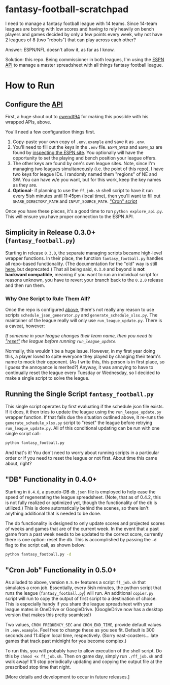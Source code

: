 # fantasy-football-scratchpad

I need to manage a fantasy football league with 14 teams. Since 14-team leagues are boring with low scores and having to rely heavily on bench players and games decided by only a few points every week, why not have 2 leagues of 8 (two "robots") that can play across each other?

Answer: ESPN/NFL doesn't allow it, as far as I know.

Solution: this repo. Being commissioner in both leagues, I'm using the [ESPN API](https://github.com/cwendt94/espn-api) to manage a master spreadsheet with all things fantasy football league.

# How to Run

## <a name="configuration"></a>Configure the [API](https://github.com/cwendt94/espn-api/wiki/Football-Intro)

First, a huge shout out to [cwendt94](https://github.com/cwendt94) for making this possible with his wrapped APIs, above.

You'll need a few configuration things first.

1) Copy-paste your own copy of `.env.example` and save it as `.env`. 
2) You'll need to fill out the keys in the `.env` file. `ESPN_SWID` and `ESPN_S2` are found by [inspecting the ESPN site](https://github.com/cwendt94/espn-api/discussions/150). You optionally will have the opportunity to set the playing and bench position your league offers.
3) The other keys are found by one's own league sites. Note, since I'm managing two leagues simultaneously (i.e. the point of this repo), I have two keys for league IDs. I randomly named them "regions" of NE and SW. You can have w/e you want, but for this work, keep the key names as they are.
4) **Optional**- if planning to use the `ff_job.sh` shell script to have it run every 5ish minutes until 11:45pm (local time), then you'll want to fill out `SHARE_DIRECTORY_PATH` and `INPUT_SOURCE_PATH`. ["Cron" script](#cron)

Once you have these pieces, it's a good time to run `python explore_api.py`. This will ensure you have proper connection to the ESPN API.

## Simplicity in Release 0.3.0+ (`fantasy_football.py`)

Starting in release `0.3.0`, the separate managing scripts became high-level wrapper functions. In their place, the function `fantasy_football.py` handles all repo-based functionality. (The documentation for the "old" way is still [here](documentation/release-0_2_0.md#Release2), but deprecated.) That all being said, `0.3.0` and beyond is **not backward compatible**, meaning if you want to run an individual script for reasons unknown, you have to revert your branch back to the `0.2.0` release and then run them.

### Why One Script to Rule Them All?

Once the repo is configured [above](#configuration), there's not really any reason to use scripts `schedule_json_generator.py` and `generate_schedule_xlsx.py`. The maintainer of the league really will only use `run_league_update.py`. There is a caveat, however:

_If someone in your league changes their team name, then you need to ["reset"](documentation/release-0_2_0#reset_teams) the league before running `run_league_update`._

Normally, this wouldn't be a huge issue. However, in my first year doing this, a player loved to spite everyone they played by changing their team's name to mock their opponent. (As I write this, this person is in first place, so I _guess_ the annoyance is merited?) Anyway, it was annoying to have to continually reset the league every Tuesday or Wednesday, so I decided to make a single script to solve the league.

## Running the Single Script `fantasy_football.py`

This single script operates by first evaluating if the schedule json file exists. If it does, it then tries to update the league using the `run_league_update.py` wrapper function. If that fails due the situation outlined above, it re-runs the `generate_schedule_xlsx.py` script to "reset" the league before retrying `run_league_update.py`. All of this conditional updating can be run with one single script call:

```bash
python fantasy_football.py
```

And that's it! You don't need to worry about running scripts in a particular order or if you need to reset the league or not first. About time this came about, right?

## "DB" Functionality in 0.4.0+

Starting in `0.4.0`, a pseudo-DB `db.json` file is employed to help ease the speed of regenerating the league spreadsheet. (Note, that as of 0.4.2, this is not fully realized or optimized yet, though the functionality of the db is utilized.) This is done automatically behind the scenes, so there isn't anything additional that is needed to be done.

The db functionality is designed to only update scores and projected scores of weeks and games that are of the current week. In the event that a past game from a past week needs to be updated to the correct score, currently there is one option: reset the db. This is accomplished by passing the `-d` flag to the script call, as shown below:

```bash
python fantasy_football.py -d 
```

## <a name="cron"></a>"Cron Job" Functionality in 0.5.0+

As alluded to above, version `0.5.0+` features a script `ff_job.sh` that simulates a cron job. Essentially, every 5ish minutes, the python script that runs the league (`fantasy_football.py`) will run. An additional `copier.py` script will run to copy the output of first script to a destination of choice. This is especially handy if you share the league spreadsheet with your league mates in OneDrive or GoogleDrive. (GoogleDrive now has a desktop version that makes this pretty seamless!)

Two values, `CRON_FREQUENCY_SEC` and `CRON_END_TIME`, provide default values in `.env.example`. Feel free to change these as you see fit. Default is 300 seconds and 11:45pm local time, respectively. (Sorry east-coasters... late games that track past midnight for you become complex.)

To run this, you will probably have to allow execution of the shell script. Do this by `chmod +x ff_job.sh`. Then on game day, simply run `./ff_job.sh` and walk away! It'll stop periodically updating and copying the output file at the prescribed stop time that night.

[More details and development to occur in future releases.]
